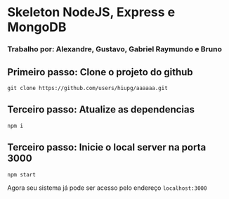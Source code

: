 # Skeleton NodeJS, Express e MongoDB
### Trabalho por: Alexandre, Gustavo, Gabriel Raymundo e Bruno

## Primeiro passo: Clone o projeto do github
    git clone https://github.com/users/hiupg/aaaaaa.git

## Terceiro passo: Atualize as dependencias
    npm i

## Terceiro passo: Inicie o local server na porta 3000
    npm start

Agora seu sistema já pode ser acesso pelo endereço `localhost:3000`
